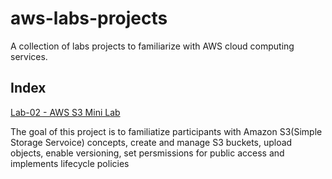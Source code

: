 # aws-labs-projects
A collection of labs projects to familiarize with AWS cloud computing services.

## Index

[Lab-02 - AWS S3 Mini Lab](lab-02)

The goal of this project is to familiatize participants with Amazon S3(Simple Storage Servoice) concepts, create and manage S3 buckets, upload objects, enable versioning, set persmissions for public access and implements lifecycle policies

